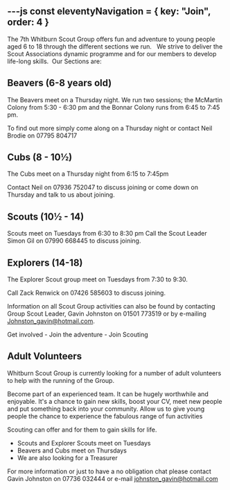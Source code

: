 ---js
const eleventyNavigation = {
	key: "Join",
	order: 4
}
---
The 7th Whitburn Scout Group offers fun and adventure to young people aged 6 to 18 through the different sections we run.   We strive to deliver the Scout Associations dynamic programme and for our members to develop life-long skills.  Our Sections are:

## Beavers (6-8 years old)

The Beavers meet on a Thursday night. We run two sessions; the McMartin Colony from 5:30 - 6:30 pm and the Bonnar Colony runs from 6:45 to 7:45 pm.

To find out more simply come along on a Thursday night or contact Neil Brodie on 07795 804717 

## Cubs (8 - 10½)

The Cubs meet on a Thursday night from 6:15 to 7:45pm

Contact Neil on 07936 752047 to discuss joining or come down on Thursday and talk to us about joining.

## Scouts (10½ - 14)

Scouts meet on Tuesdays from 6:30 to 8:30 pm
Call the Scout Leader Simon Gil on 07990 668445 to discuss joining.

## Explorers (14-18)

The Explorer Scout group meet on Tuesdays from 7:30 to 9:30.

Call Zack Renwick on 07426 585603 to discuss joining.

Information on all Scout Group activities can also be found by contacting Group Scout Leader, Gavin Johnston on 01501 773519 or by e-mailing Johnston_gavin@hotmail.com.

Get involved - Join the adventure - Join Scouting

## Adult Volunteers

Whitburn Scout Group is currently looking for a number of adult volunteers to help with the running of the Group.

Become part of an experienced team. It can be hugely worthwhile and enjoyable. It's a chance to
gain new skills, boost your CV, meet new people and put something back into your community.
Allow us to give young people the chance to experience the fabulous range of fun activities 

Scouting can offer and for them to gain skills for life.
- Scouts and Explorer Scouts meet on Tuesdays
- Beavers and Cubs meet on Thursdays
- We are also looking for a Treasurer

For more information or just to have a no obligation chat please contact Gavin Johnston on 07736 032444 or e-mail johnston_gavin@hotmail.com